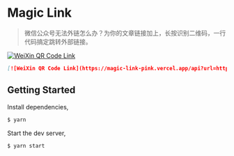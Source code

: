 # Magic Link

> 微信公众号无法外链怎么办？为你的文章链接加上，长按识别二维码，一行代码搞定跳转外部链接。

[![WeiXin QR Code Link](https://magic-link-pink.vercel.app/api?url=https://www.baidu.com)](https://www.baidu.com)

```markdown
[![WeiXin QR Code Link](https://magic-link-pink.vercel.app/api?url=https://www.baidu.com)](https://www.baidu.com)
```

## Getting Started

Install dependencies,

```bash
$ yarn
```

Start the dev server,

```bash
$ yarn start
```
